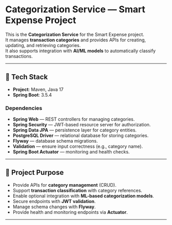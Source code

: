 # Categorization Service — Smart Expense Project

This is the **Categorization Service** for the Smart Expense project.  
It manages **transaction categories** and provides APIs for creating, updating, and retrieving categories.  
It also supports integration with **AI/ML models** to automatically classify transactions.

---

## 🚀 Tech Stack

- **Project**: Maven, Java 17
- **Spring Boot**: 3.5.4

### Dependencies
- **Spring Web** — REST controllers for managing categories.
- **Spring Security** — JWT-based resource server for authorization.
- **Spring Data JPA** — persistence layer for category entities.
- **PostgreSQL Driver** — relational database for storing categories.
- **Flyway** — database schema migrations.
- **Validation** — ensure input correctness (e.g., category name).
- **Spring Boot Actuator** — monitoring and health checks.

---

## 📂 Project Purpose
- Provide APIs for **category management** (CRUD).
- Support **transaction classification** with category references.
- Enable optional integration with **ML-based categorization models**.
- Secure endpoints with **JWT validation**.
- Manage schema changes with **Flyway**.
- Provide health and monitoring endpoints via **Actuator**.

---
